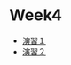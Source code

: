 # Week4

- [演習１](https://colab.research.google.com/drive/19uRTaE6pw_0PIcwAKwPc2BQ24UNTGcQ-?usp=sharing)
- [演習２](https://colab.research.google.com/drive/1pjaYKi33k5qySfnvJQELdRNYL8sNNd4T?usp=sharing)


